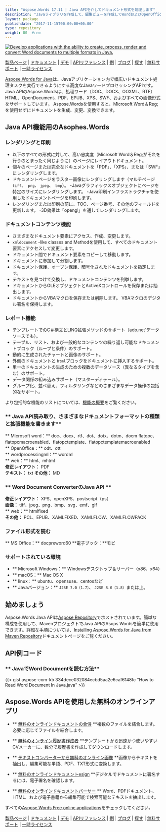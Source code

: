 ```yaml
---
title: "Aspose.Words 17.11 | Java APIを介してドキュメント形式を処理します" 
description: "Javaライブラリを作成して、編集ビューを作成してWordおよびOpenOfficeドキュメントを変換します。ドキュメントテキスト、画像、フォーム、テーブル、XML、OLEなどでプログラム的に動作します。" 
layout: package
publishdate: "2017-11-15T00:00:00+00:00"
type: repository
weight: 00	#rem
---
```

[![Develop applications with the ability to create, process, render and convert Word documents to multiple formats in Java.](../aspose_words-for-java-banner.png)](./)

[製品ページ](https://products.aspose.com/words/java) | [ドキュメント](https://docs.aspose.com/words/java/) | [デモ](https://products.aspose.app/words/family) | [APIリファレンス](https://apireference.aspose.com/words/java) | [例](https://github.com/aspose-words/Aspose.Words-for-Java/tree/master/例) | [ブログ](https://blog.aspose.com/category/words/) | [探す](https://search.aspose.com/) | [無料サポート](https://forum.aspose.com/c/words) | [一時ライセンス](https://purchase.aspose.com/temporary-license)

[Aspose.Words for Java](https://products.aspose.com/words/java)は、Javaアプリケーション内で幅広いドキュメント処理タスクを実行できるようにする高度なJavaワードプロセッシングAPIです。 Java APIのAspose.Wordsは、処理ワード（DOC、DOCX、OOXML、RTF）HTML、OpenDocument、PDF、EPUB、XPS、SWF、およびすべての画像形式をサポートしています。 Aspose.Wordsを使用すると、Microsoft Word＆Reg;を使用せずにドキュメントを生成、変更、変換できます。

## Java API機能用のAsophes.Words

### **レンダリングと印刷**
 - 以下のすべての形式に対して、高い忠実度（Microsoft Word＆Reg;がそれを行うのとまったく同じように）のページにレイアウトドキュメント。
 - 個々のページまたは完全なドキュメントを「PDF」、「XPS」、または「SWF」にレンダリングします。
 - ドキュメントページをラスター画像にレンダリングします（マルチページ `tiff`、` png`、 `jpeg`、` bmp`）。
-Javaグラフィックスオブジェクトにページを特定のサイズにレンダリングします。
-Java印刷インフラストラクチャを使用したドキュメントページを印刷します。
 - レンダリングまたは印刷の前に、TOC、ページ番号、その他のフィールドを更新します。
-3D効果は「opengl」を通してレンダリングします。

### **ドキュメントコンテンツ機能**
 - さまざまなドキュメント要素にアクセス、作成、変更します。
 -  `xmldocument` -like classes and Methodを使用して、すべてのドキュメント要素にアクセスして変更します。
 - ドキュメント間でドキュメント要素をコピーして移動します。
 - ドキュメントに参加して分割します。
 - ドキュメント保護、オープン保護、暗号化されたドキュメントを指定します。
 - テキストを見つけて交換し、ドキュメントコンテンツを列挙します。
 - ドキュメントからOLEオブジェクトとActiveXコントロールを保存または抽出します。
 - ドキュメントからVBAマクロを保存または削除します。 VBAマクロのデジタル署名を保持します。

### **レポート機能**
 - テンプレートでのC＃構文とLINQ拡張メソッドのサポート（ado.net`データソースでも）。
 - テーブル、リスト、および一般的なコンテンツの繰り返し可能なドキュメントブロック（ループと条件）のサポート。
 - 動的に生成されたチャートと画像のサポート。
 - 外側のドキュメントと `html`ブロックをドキュメントに挿入するサポート。
 - 単一のドキュメントの生成のための複数のデータソース（異なるタイプを含む）のサポート。
 - データ関係の組み込みサポート（マスターディテール）。
 - グループ化、並べ替え、フィルタリングなどのさまざまなデータ操作の包括的なサポート。

より包括的な機能のリストについては、[機能の概要](https://docs.aspose.com/words/java/feature-overview/)をご覧ください。

### ** Java API読み取り、さまざまなドキュメントフォーマットの種類と拡張機能を書きます**
** Microsoft word：** doc、docx、rtf、dot、dotx、dotm、docm flatopc、flatopcmacroenabled、flatopctemplate、flatopctemplatemacroenabled \
** OpenOffice：** odt、ott \
** wordprocessingml：** wordml \
** web：** html、mhtml \
**修正レイアウト：** PDF \
**テキスト：** txt
**その他：** MD

### ** Word Document ConverterのJava API **
**修正レイアウト：** XPS、openXPS、postscript（ps）\
**画像：** tiff、jpeg、png、bmp、svg、emf、gif \
** web：** htmlfixed \
**その他：** PCL、EPUB、XAMLFIXED、XAMLFLOW、XAMLFLOWPACK

### **ファイル形式を読む**
** MS Office：** docpreword60
**電子ブック：**モビ

### **サポートされている環境**
 -  ** Microsoft Windows：** Windowsデスクトップ＆サーバー（x86、x64）
 -  ** macOS：** Mac OS X
 -  ** linux：** ubuntu、opensuse、centosなど
 -  ** Javaバージョン：** `J2SE 7.0（1.7）`、 `J2SE 8.0（1.8）`または上。

## 始めましょう

Aspose.Words Java APIは[Aspose Repository](https://repository.aspose.com/words/)でホストされています。簡単な構成を使用して、MavenプロジェクトでJava APIのAsops.Wordsを簡単に使用できます。詳細な手順については、[Installing Aspose.Words for Java from Maven Repository](https://docs.aspose.com/words/java/installation/)ドキュメントページをご覧ください。

## API例コード

### ** JavaでWord Documentを読む方法**
{{< gist  aspose-com-kb 334dece032084ecbd5aa2e6caf6148fc "How to Read Word Document In Java.java" >}}

## Aspose.Words APIを使用した無料のオンラインアプリ

 -  ** [無料のオンラインドキュメントの合併](https://products.aspose.app/words/merger) **複数のファイルを結合します。必要に応じてファイルを結合します。

 -  ** [無料のオンライン履歴書作成者](https://products.aspose.app/words/resume) **テンプレートから迅速かつ使いやすいCVメーカーに、数分で履歴書を作成してダウンロードします。

 -  ** [テキストコンバーターから無料のオンライン画像](https://products.aspose.app/words/ocr) **画像からテキストを抽出し、編集可能な単語、PDF、TXT形式に変換します。

 -  ** [無料のオンラインドキュメントesign](https://products.aspose.app/words/esign) **デジタルでドキュメントに署名するには、電子署名を確認します。

 -  ** [無料のオンラインドキュメントパーサー](https://products.aspose.app/words/parser) ** Word、PDFドキュメント、HTML、および電子書籍から編集可能で検索可能なテキストを抽出します。

すべての[Aspose.Words Free online applications](https://products.aspose.app/words/family)をチェックしてください。

[製品ページ](https://products.aspose.com/words/java) | [ドキュメント](https://docs.aspose.com/words/java/) | [デモ](https://products.aspose.app/words/family) | [APIリファレンス](https://apireference.aspose.com/words/java) | [例](https://github.com/aspose-words/Aspose.Words-for-Java/tree/master/例) | [ブログ](https://blog.aspose.com/category/words/) | [探す](https://search.aspose.com/) | [無料サポート](https://forum.aspose.com/c/words) | [一時ライセンス](https://purchase.aspose.com/temporary-license)
